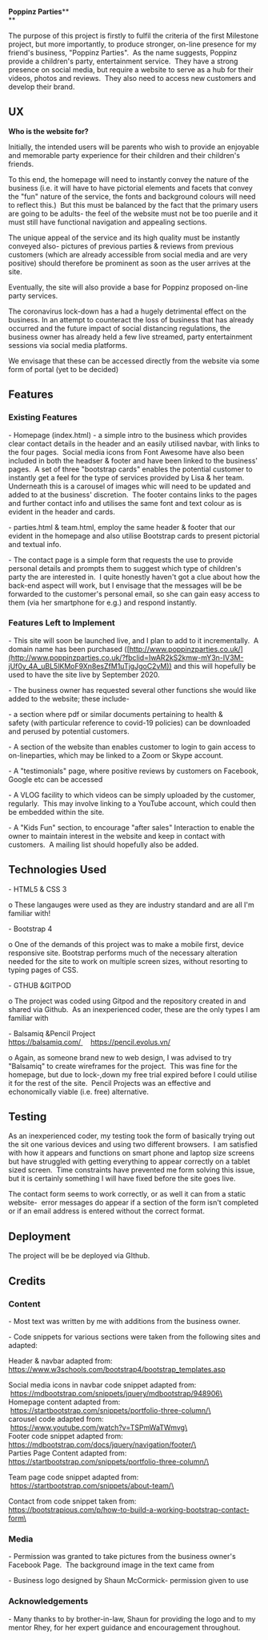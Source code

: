 **Poppinz Parties****\
**

The purpose of this project is firstly to fulfil the criteria of the first Milestone project, but more importantly, to produce stronger, on-line presence for my friend's business, "Poppinz Parties".  As the name suggests, Poppinz provide a children's party, entertainment service.  They have a strong presence on social media, but require a website to serve as a hub for their videos, photos and reviews.  They also need to access new customers and develop their brand.

[](#ux)**UX**
-------------

**Who is the website for?**

Initially, the intended users will be parents who wish to provide an enjoyable and memorable party experience for their children and their children's friends.

To this end, the homepage will need to instantly convey the nature of the business (i.e. it will have to have pictorial elements and facets that convey the "fun" nature of the service, the fonts and background colours will need to reflect this.)  But this must be balanced by the fact that the primary users are going to be adults- the feel of the website must not be too puerile and it must still have functional navigation and appealing sections.  

The unique appeal of the service and its high quality must be instantly conveyed also- pictures of previous parties & reviews from previous customers (which are already accessible from social media and are very positive) should therefore be prominent as soon as the user arrives at the site.

Eventually, the site will also provide a base for Poppinz proposed on-line party services.  

The coronavirus lock-down has a had a hugely detrimental effect on the business. In an attempt to counteract the loss of business that has already occurred and the future impact of social distancing regulations, the business owner has already held a few live streamed, party entertainment sessions via social media platforms.  

We envisage that these can be accessed directly from the website via some form of portal (yet to be decided)  

[](#features)**Features**
-------------------------

### [](#existing-features)**Existing Features**

- Homepage (index.html) - a simple intro to the business which provides clear contact details in the header and an easily utilised navbar, with links to the four pages.  Social media icons from Font Awesome have also been included in both the headser & footer and have been linked to the business' pages.  A set of three "bootstrap cards" enables the potential customer to instantly get a feel for the type of services provided by Lisa & her team. Underneath this is a carousel of images whic will need to be updated and added to at the business' discretion.  The footer contains links to the pages and further contact info and utilises the same font and text colour as is evident in the header and cards.

- parties.html & team.html, employ the same header & footer that our evident in the homepage and also utilise Bootstrap cards to present pictorial and textual info.

- The contact page is a simple form that requests the use to provide personal details and prompts them to suggest which type of children's party the are interested in.  I quite honestly haven't got a clue about how the back-end aspect will work, but I envisage that the messages will be be forwarded to the customer's personal email, so she can gain easy access to them (via her smartphone for e.g.) and respond instantly.

### [](#features-left-to-implement)**Features Left to Implement**

- This site will soon be launched live, and I plan to add to it incrementally.  A domain name has been purchased ([http://www.poppinzparties.co.uk/](http://www.poppinzparties.co.uk/?fbclid=IwAR2kS2kmw-mY3n-IV3M-jUf0y_4A_uBL5lKMoF9Xn8esZfM1uTjgJgoC2vM)) and this will hopefully be used to have the site live by September 2020.

- The business owner has requested several other functions she would like added to the website; these include-

- a section where pdf or similar documents pertaining to health & safety (with particular reference to covid-19 policies) can be downloaded and perused by potential customers.

- A section of the website than enables customer to login to gain access to on-lineparties, which may be linked to a Zoom or Skype account.

- A "testimonials" page, where positive reviews by customers on Facebook, Google etc can be accessed

- A VLOG facility to which videos can be simply uploaded by the customer, regularly.  This may involve linking to a YouTube account, which could then be embedded within the site.

- A "Kids Fun" section, to encourage "after sales" Interaction to enable the owner to maintain interest in the website and keep in contact with customers.  A mailing list should hopefully also be added.

[](#technologies-used)**Technologies Used**
-------------------------------------------

- HTML5 & CSS 3

o These langauges were used as they are industry standard and are all I'm familiar with!

- Bootstrap 4

o One of the demands of this project was to make a mobile first, device responsive site. Bootstrap performs much of the necessary alteration needed for the site to work on multiple screen sizes, without resorting to typing pages of CSS.  

- GTHUB &GITPOD

o The project was coded using Gitpod and the repository created in and shared via Github.  As an inexperienced coder, these are the only types I am familiar with

- Balsamiq &Pencil Project\
[https://balsamiq.com/ ](https://balsamiq.com/wireframes/?gclid=CjwKCAjwm_P5BRAhEiwAwRzSO9XZ4C13TRwTQTKvtW3ykXP5EHBTwc91hH3H7ZysMgp9CQn7iLZEPxoCjDUQAvD_BwE)    <https://pencil.evolus.vn/>

o Again, as someone brand new to web design, I was advised to try "Balsamiq" to create wireframes for the project.  This was fine for the homepage, but due to lock-,down my free trial expired before I could utilise it for the rest of the site.  Pencil Projects was an effective and echonomically viable (i.e. free) alternative.

[](#testing)**Testing**
-----------------------

As an inexperienced coder, my testing took the form of basically trying out the sit one various devices and using two different browsers.  I am satisfied with how it appears and functions on smart phone and laptop size screens but have struggled with getting everything to appear correctly on a tablet sized screen.  Time constraints have prevented me form solving this issue, but it is certainly something I will have fixed before the site goes live.

The contact form seems to work correctly, or as well it can from a static website-  error messages do appear if a section of the form isn't completed or if an email address is entered without the correct format.

[](#deployment)**Deployment**
-----------------------------

The project will be be deployed via GIthub.

[](#credits)**Credits**
-----------------------

### [](#content)**Content**

- Most text was written by me with additions from the business owner.

- Code snippets for various sections were taken from the following sites and adapted:

Header & navbar adapted from:\
<https://www.w3schools.com/bootstrap4/bootstrap_templates.asp>

Social media icons in navbar code snippet adapted from:\
 [https://mdbootstrap.com/snippets/jquery/mdbootstrap/948906\
](https://mdbootstrap.com/snippets/jquery/mdbootstrap/948906)\
Homepage content adapted from:\
 [https://startbootstrap.com/snippets/portfolio-three-column/\
](https://startbootstrap.com/snippets/portfolio-three-column/)\
carousel code adapted from:\
 [https://www.youtube.com/watch?v=TSPmWaTWmvg\
](https://www.youtube.com/watch?v=TSPmWaTWmvg)\
Footer code snippet adapted from:\
[https://mdbootstrap.com/docs/jquery/navigation/footer/\
](https://mdbootstrap.com/docs/jquery/navigation/footer/)\
Parties Page Content adapted from:\
[https://startbootstrap.com/snippets/portfolio-three-column/\
](https://startbootstrap.com/snippets/portfolio-three-column/)

Team page code snippet adapted from:\
 [https://startbootstrap.com/snippets/about-team/\
](https://startbootstrap.com/snippets/about-team/)

Contact from code snippet taken from:\
[https://bootstrapious.com/p/how-to-build-a-working-bootstrap-contact-form\
](https://bootstrapious.com/p/how-to-build-a-working-bootstrap-contact-form)

### [](#media)**Media**

- Permission was granted to take pictures from the business owner's Facebook Page.  The background image in the text came from

- Business logo designed by Shaun McCormick- permission given to use

### [](#acknowledgements)**Acknowledgements**
- Many thanks to by brother-in-law, Shaun for providing the logo and to my mentor Rhey, for her expert guidance and encouragement throughout.